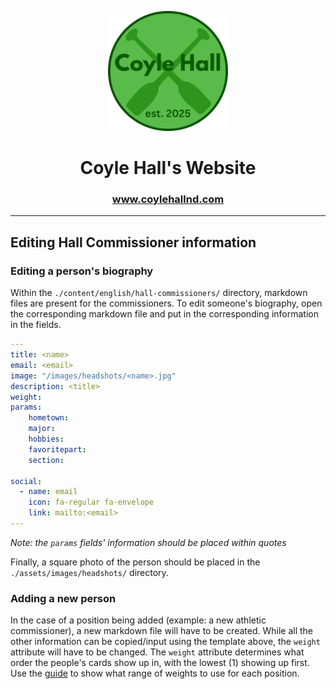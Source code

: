 <p align="center"><img src="assets/images/favicon.png"></img></p>
<h1 align="center">Coyle Hall's Website</h1>

<h3 align="center"><a href="https://www.coylehallnd.com">www.coylehallnd.com</a></h3>

<hr>

## Editing Hall Commissioner information

### Editing a person's biography

Within the <code>./content/english/hall-commissioners/</code> directory, markdown files are present for the commissioners.
To edit someone's biography, open the corresponding markdown file and put in the corresponding information in the fields.

```yaml
---
title: <name>
email: <email>
image: "/images/headshots/<name>.jpg"
description: <title>
weight: 
params:
    hometown: 
    major: 
    hobbies: 
    favoritepart:
    section:
    
social:
  - name: email
    icon: fa-regular fa-envelope
    link: mailto:<email>
---
```

<em>Note: the <code>params</code> fields' information should be placed within quotes</em>

Finally, a square photo of the person should be placed in the <code>./assets/images/headshots/</code> directory.

### Adding a new person

In the case of a position being added (example: a new athletic commissioner), a new markdown file will have to be created. While all the other information can be copied/input using the template above, the <code>weight</code> attribute will have to be changed. The <code>weight</code> attribute determines what order the people's cards show up in, with the lowest (1) showing up first. Use the <a href="https://github.com/fisher-hall/coyle-hall-site/blob/main/content/english/hall-commissioners/weight_order.txt">guide</a> to show what range of weights to use for each position.
